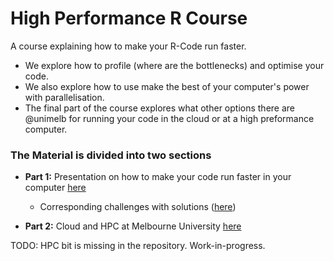 # High Performance R Course

A course explaining how to make your R-Code run faster. 
* We explore how to profile (where are the bottlenecks) and optimise your code. 
* We also explore how to use make the best of your computer's power with parallelisation.
* The final part of the course explores what other options there are @unimelb for running your code in the cloud or at a high preformance computer.

### The Material is divided into two sections

* **Part 1:** Presentation on how to make your code run faster in your computer [here](https://resbaz.github.io/high-performance-r-course/Part1_Presentation.html)
    + Corresponding challenges with solutions ([here](https://resbaz.github.io/high-performance-r-course/Challenges.nb.html))


* **Part 2:** Cloud and HPC at Melbourne University [here](http://htmlpreview.github.io/?https://github.com/resbaz/high-performance-r-course/blob/master/Part2_HPC.html)

TODO: HPC bit is missing in the repository.
Work-in-progress.
